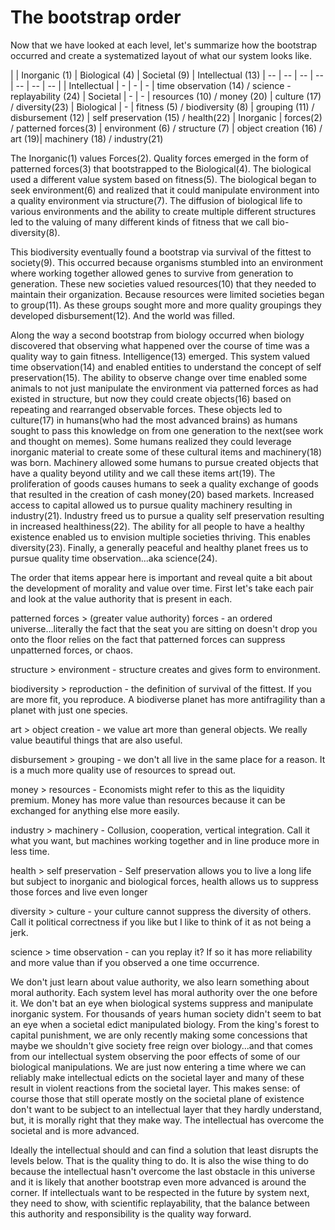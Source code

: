 # The bootstrap order

Now that we have looked at each level, let's summarize how the bootstrap occurred and create a systematized layout of what our system looks like.

| | Inorganic (1) | Biological (4) | Societal (9) | Intellectual (13)
| -- | -- | -- | -- | -- | -- | -- |
| Intellectual | - | - | - | time observation (14) / science - replayability (24)
| Societal | - | - | resources (10) / money (20) | culture (17) / diversity(23)
| Biological | - | fitness (5) / biodiversity (8) | grouping (11) / disbursement (12) | self preservation (15) / health(22)
| Inorganic | forces(2) / patterned forces(3) | environment (6) / structure (7) | object creation (16) / art (19)| machinery (18) / industry(21)

The Inorganic(1) values Forces(2). Quality forces emerged in the form of patterned forces(3) that bootstrapped to the Biological(4).  The biological used a different value system based on fitness(5).  The biological began to seek environment(6) and realized that it could manipulate environment into a quality environment via structure(7).  The diffusion of biological life to various environments and the ability to create multiple different structures led to the valuing of many different kinds of fitness that we call bio-diversity(8).

This biodiversity eventually found a bootstrap via survival of the fittest to society(9).  This occurred because organisms stumbled into an environment where working together allowed genes to survive from generation to generation.  These new societies valued resources(10) that they needed to maintain their organization.  Because resources were limited societies began to group(11).  As these groups sought more and more quality groupings they developed disbursement(12).  And the world was filled.

Along the way a second bootstrap from biology occurred when biology discovered that observing what happened over the course of time was a quality way to gain fitness.  Intelligence(13) emerged.  This system valued time observation(14) and enabled entities to understand the concept of self preservation(15).  The ability to observe change over time enabled some animals to not just manipulate the environment via patterned forces as had existed in structure, but now they could create objects(16) based on repeating and rearranged observable forces.  These objects led to culture(17) in humans(who had the most advanced brains) as humans sought to pass this knowledge on from one generation to the next(see work and thought on memes). Some humans realized they could leverage inorganic material to create some of these cultural items and machinery(18) was born.  Machinery allowed some humans to pursue created objects that have a quality beyond utility and we call these items art(19).  The proliferation of goods causes humans to seek a quality exchange of goods that resulted in the creation of cash money(20) based markets.  Increased access to capital allowed us to pursue quality machinery resulting in industry(21).  Industry freed us to pursue a quality self preservation resulting in increased healthiness(22).  The ability for all people to have a healthy existence enabled us to envision multiple societies thriving.  This enables diversity(23).  Finally, a generally peaceful and healthy planet frees us to pursue quality time observation...aka science(24).

The order that items appear here is important and reveal quite a bit about the development of morality and value over time.  First let's take each pair and look at the value authority that is present in each.

patterned forces > (greater value authority) forces - an ordered universe...literally the fact that the seat you are sitting on doesn't drop you onto the floor relies on the fact that patterned forces can suppress unpatterned forces, or chaos.

structure > environment - structure creates and gives form to environment.

biodiversity > reproduction - the definition of survival of the fittest.  If you are more fit, you reproduce.  A biodiverse planet has more antifragility than a planet with just one species.

art > object creation - we value art more than general objects.  We really value beautiful things that are also useful.

disbursement > grouping - we don't all live in the same place for a reason.  It is a much more quality use of resources to spread out.

money > resources - Economists might refer to this as the liquidity premium.  Money has more value than resources because it can be exchanged for anything else more easily.

industry > machinery - Collusion, cooperation, vertical integration.  Call it what you want, but machines working together and in line produce more in less time.

health > self preservation - Self preservation allows you to live a long life but subject to inorganic and biological forces, health allows us to suppress those forces and live even longer

diversity > culture - your culture cannot suppress the diversity of others.  Call it political correctness if you like but I like to think of it as not being a jerk.

science > time observation - can you replay it?  If so it has more reliability and more value than if you observed a one time occurrence.

We don't just learn about value authority, we also learn something about moral authority.  Each system level has moral authority over the one before it.  We don't bat an eye when biological systems suppress and manipulate inorganic system.  For thousands of years human society didn't seem to bat an eye when a societal edict manipulated biology.  From the king's forest to capital punishment, we are only recently making some concessions that maybe we shouldn't give society free reign over biology...and that comes from our intellectual system observing the poor effects of some of our biological manipulations.  We are just now entering a time where we can reliably make intellectual edicts on the societal layer and many of these result in violent reactions from the societal layer.  This makes sense: of course those that still operate mostly on the societal plane of existence don't want to be subject to an intellectual layer that they hardly understand, but, it is morally right that they make way.  The intellectual has overcome the societal and is more advanced.

Ideally the  intellectual should and can find a solution that least disrupts the levels below. That is the quality thing to do.  It is also the wise thing to do because the intellectual hasn't overcome the last obstacle in this universe and it is likely that another bootstrap even more advanced is around the corner.  If intellectuals want to be respected in the future by system next, they need to show, with scientific replayability, that the balance between this authority and responsibility is the quality way forward.

